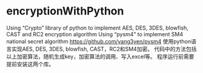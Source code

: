 # encryptionWithPython
Using “Crypto” library of python to implement AES, DES, 3DES, blowfish, CAST and RC2 encryption algorithm Using “pysm4” to implement SM4 national secret algorithm https://github.com/yang3yen/pysm4  使用python语言实现AES, DES, 3DES, blowfish, CAST，RC2和SM4加密。 代码中的方法包括以上加密算法，随机生成key，加密算法的调用、写入excel等。 程序运行前需要提前安装这两个库。

